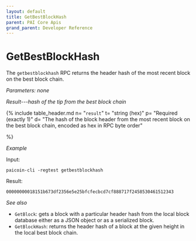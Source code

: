```yaml
---
layout: default
title: GetBestBlockHash
parent: PAI Core Apis
grand_parent: Developer Reference
---
```


GetBestBlockHash
========================

The `getbestblockhash` RPC returns the header hash of the most recent block on the best block chain.

*Parameters: none*

*Result---hash of the tip from the best block chain*

{% include table_header.md
  n= "`result`"
  t= "string (hex)"
  p= "Required<br>(exactly 1)"
  d= "The hash of the block header from the most recent block on the best block chain, encoded as hex in RPC byte order"

%}

*Example*

Input:
```
paicoin-cli -regtest getbestblockhash
```

Result:
```
00000000018151b673df2356e5e25bfcfecbcd7cf888717f2458530461512343
```

*See also*

* `GetBlock`: gets a block with a particular header hash from the local block database either as a JSON object or as a serialized block.
* `GetBlockHash`: returns the header hash of a block at the given height in the local best block chain.

